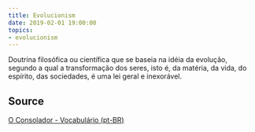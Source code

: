 ```yaml
---
title: Evolucionism
date: 2019-02-01 19:00:00
topics:
- evolucionism
---
```


Doutrina filosófica ou científica que se baseia na idéia da evolução, segundo a
qual a transformação dos seres, isto é, da matéria, da vida, do espírito, das
sociedades, é uma lei geral e inexorável.

## Source
[O Consolador - Vocabulário (pt-BR)](http://www.oconsolador.com.br/linkfixo/vocabulario/principal.html)


